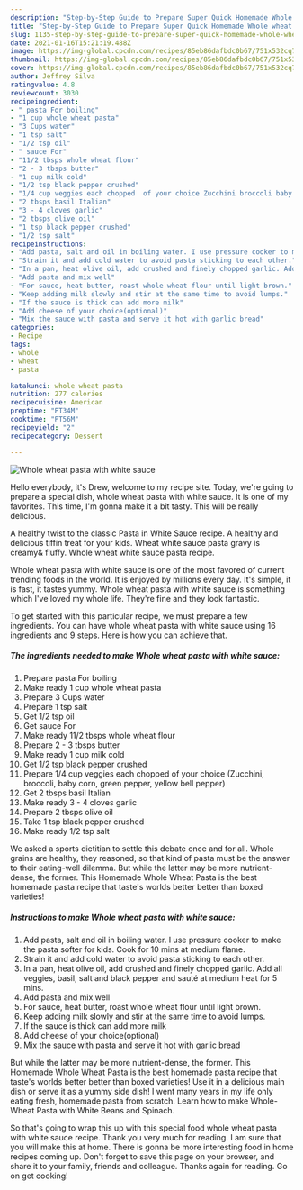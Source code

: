 ```yaml
---
description: "Step-by-Step Guide to Prepare Super Quick Homemade Whole wheat pasta with white sauce"
title: "Step-by-Step Guide to Prepare Super Quick Homemade Whole wheat pasta with white sauce"
slug: 1135-step-by-step-guide-to-prepare-super-quick-homemade-whole-wheat-pasta-with-white-sauce
date: 2021-01-16T15:21:19.488Z
image: https://img-global.cpcdn.com/recipes/85eb86dafbdc0b67/751x532cq70/whole-wheat-pasta-with-white-sauce-recipe-main-photo.jpg
thumbnail: https://img-global.cpcdn.com/recipes/85eb86dafbdc0b67/751x532cq70/whole-wheat-pasta-with-white-sauce-recipe-main-photo.jpg
cover: https://img-global.cpcdn.com/recipes/85eb86dafbdc0b67/751x532cq70/whole-wheat-pasta-with-white-sauce-recipe-main-photo.jpg
author: Jeffrey Silva
ratingvalue: 4.8
reviewcount: 3030
recipeingredient:
- " pasta For boiling"
- "1 cup whole wheat pasta"
- "3 Cups water"
- "1 tsp salt"
- "1/2 tsp oil"
- " sauce For"
- "11/2 tbsps whole wheat flour"
- "2 - 3 tbsps butter"
- "1 cup milk cold"
- "1/2 tsp black pepper crushed"
- "1/4 cup veggies each chopped  of your choice Zucchini broccoli baby corn green pepper yellow bell pepper"
- "2 tbsps basil Italian"
- "3 - 4 cloves garlic"
- "2 tbsps olive oil"
- "1 tsp black pepper crushed"
- "1/2 tsp salt"
recipeinstructions:
- "Add pasta, salt and oil in boiling water. I use pressure cooker to make the pasta softer for kids. Cook for 10 mins at medium flame."
- "Strain it and add cold water to avoid pasta sticking to each other."
- "In a pan, heat olive oil, add crushed and finely chopped garlic. Add all veggies, basil, salt and black pepper and sauté at medium heat for 5 mins."
- "Add pasta and mix well"
- "For sauce, heat butter, roast whole wheat flour until light brown."
- "Keep adding milk slowly and stir at the same time to avoid lumps."
- "If the sauce is thick can add more milk"
- "Add cheese of your choice(optional)"
- "Mix the sauce with pasta and serve it hot with garlic bread"
categories:
- Recipe
tags:
- whole
- wheat
- pasta

katakunci: whole wheat pasta 
nutrition: 277 calories
recipecuisine: American
preptime: "PT34M"
cooktime: "PT56M"
recipeyield: "2"
recipecategory: Dessert

---
```



![Whole wheat pasta with white sauce](https://img-global.cpcdn.com/recipes/85eb86dafbdc0b67/751x532cq70/whole-wheat-pasta-with-white-sauce-recipe-main-photo.jpg)

Hello everybody, it's Drew, welcome to my recipe site. Today, we're going to prepare a special dish, whole wheat pasta with white sauce. It is one of my favorites. This time, I'm gonna make it a bit tasty. This will be really delicious.

A healthy twist to the classic Pasta in White Sauce recipe. A healthy and delicious tiffin treat for your kids. Wheat white sauce pasta gravy is creamy&amp; fluffy. Whole wheat white sauce pasta recipe.

Whole wheat pasta with white sauce is one of the most favored of current trending foods in the world. It is enjoyed by millions every day. It's simple, it is fast, it tastes yummy. Whole wheat pasta with white sauce is something which I've loved my whole life. They're fine and they look fantastic.


To get started with this particular recipe, we must prepare a few ingredients. You can have whole wheat pasta with white sauce using 16 ingredients and 9 steps. Here is how you can achieve that.

<!--inarticleads1-->

##### The ingredients needed to make Whole wheat pasta with white sauce:

1. Prepare  pasta For boiling
1. Make ready 1 cup whole wheat pasta
1. Prepare 3 Cups water
1. Prepare 1 tsp salt
1. Get 1/2 tsp oil
1. Get  sauce For
1. Make ready 11/2 tbsps whole wheat flour
1. Prepare 2 - 3 tbsps butter
1. Make ready 1 cup milk cold
1. Get 1/2 tsp black pepper crushed
1. Prepare 1/4 cup veggies each chopped  of your choice (Zucchini, broccoli, baby corn, green pepper, yellow bell pepper)
1. Get 2 tbsps basil Italian
1. Make ready 3 - 4 cloves garlic
1. Prepare 2 tbsps olive oil
1. Take 1 tsp black pepper crushed
1. Make ready 1/2 tsp salt


We asked a sports dietitian to settle this debate once and for all. Whole grains are healthy, they reasoned, so that kind of pasta must be the answer to their eating-well dilemma. But while the latter may be more nutrient-dense, the former. This Homemade Whole Wheat Pasta is the best homemade pasta recipe that taste&#39;s worlds better better than boxed varieties! 

<!--inarticleads2-->

##### Instructions to make Whole wheat pasta with white sauce:

1. Add pasta, salt and oil in boiling water. I use pressure cooker to make the pasta softer for kids. Cook for 10 mins at medium flame.
1. Strain it and add cold water to avoid pasta sticking to each other.
1. In a pan, heat olive oil, add crushed and finely chopped garlic. Add all veggies, basil, salt and black pepper and sauté at medium heat for 5 mins.
1. Add pasta and mix well
1. For sauce, heat butter, roast whole wheat flour until light brown.
1. Keep adding milk slowly and stir at the same time to avoid lumps.
1. If the sauce is thick can add more milk
1. Add cheese of your choice(optional)
1. Mix the sauce with pasta and serve it hot with garlic bread


But while the latter may be more nutrient-dense, the former. This Homemade Whole Wheat Pasta is the best homemade pasta recipe that taste&#39;s worlds better better than boxed varieties! Use it in a delicious main dish or serve it as a yummy side dish! I went many years in my life only eating fresh, homemade pasta from scratch. Learn how to make Whole-Wheat Pasta with White Beans and Spinach. 

So that's going to wrap this up with this special food whole wheat pasta with white sauce recipe. Thank you very much for reading. I am sure that you will make this at home. There is gonna be more interesting food in home recipes coming up. Don't forget to save this page on your browser, and share it to your family, friends and colleague. Thanks again for reading. Go on get cooking!
